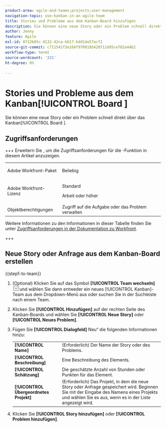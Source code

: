 ```yaml
---
product-area: agile-and-teams;projects;user-management
navigation-topic: use-kanban-in-an-agile-team
title: Stories und Probleme aus dem Kanban-Board hinzufügen
description: Sie können eine neue Story oder ein Problem schnell direkt im Kanban-Board erstellen.
author: Jenny
feature: Agile
exl-id: 8f12b05c-d132-42ca-b617-bdd14e57acf2
source-git-commit: c711541f3e166f9700195420711d95ce782a44b2
workflow-type: tm+mt
source-wordcount: '221'
ht-degree: 0%

---
```


# Stories und Probleme aus dem Kanban[!UICONTROL Board ]

Sie können eine neue Story oder ein Problem schnell direkt über das Kanban[!UICONTROL Board ].

## Zugriffsanforderungen

+++ Erweitern Sie , um die Zugriffsanforderungen für die -Funktion in diesem Artikel anzuzeigen.

<table style="table-layout:auto"> 
 <col> 
 </col> 
 <col> 
 </col> 
 <tbody> 
  <tr> 
   <td role="rowheader">Adobe Workfront-Paket</td> 
   <td> <p>Beliebig</p> </td> 
  </tr> 
  <tr> 
   <td role="rowheader">Adobe Workfront-Lizenz</td> 
   <td> <p>Standard</p> 
   <p>Arbeit oder höher</p> </td> 
  </tr>
  <tr> 
   <td role="rowheader">Objektberechtigungen</td> 
   <td>Zugriff auf die Aufgabe oder das Problem verwalten </td> 
  </tr> 
 </tbody> 
</table>

Weitere Informationen zu den Informationen in dieser Tabelle finden Sie unter [Zugriffsanforderungen in der Dokumentation zu Workfront](/help/quicksilver/administration-and-setup/add-users/access-levels-and-object-permissions/access-level-requirements-in-documentation.md).

+++

## Neue Story oder Anfrage aus dem Kanban-Board erstellen

{{step1-to-team}}

1. (Optional) Klicken Sie auf das Symbol **[!UICONTROL Team wechseln]** ![Symbol Team wechseln](assets/switch-team-icon.png) und wählen Sie dann entweder ein neues [!UICONTROL Kanban]-Team aus dem Dropdown-Menü aus oder suchen Sie in der Suchleiste nach einem Team.
1. Klicken Sie **[!UICONTROL Hinzufügen]** auf der rechten Seite des Kanban-Boards und wählen Sie **[!UICONTROL Neue Story]** oder **[!UICONTROL Neues Problem]**.
1. Fügen Sie **[!UICONTROL Dialogfeld]** Neu“ die folgenden Informationen hinzu:

   <table style="table-layout:auto">
    <tr>
        <td><strong>[!UICONTROL Name]</strong></td>
        <td>(Erforderlich) Der Name der Story oder des Problems.</td>
    </tr>
    <tr>
        <td><strong>[!UICONTROL Beschreibung]</strong></td>
        <td>Eine Beschreibung des Elements.</td>
    </tr>
    <tr>
        <td><strong>[!UICONTROL Schätzung]</strong></td>
        <td>Die geschätzte Anzahl von Stunden oder Punkten für das Element.</td>
    </tr>
    <tr>
        <td><strong>[!UICONTROL Übergeordnetes Projekt]</strong></td>
        <td>(Erforderlich) Das Projekt, in dem die neue Story oder Anfrage gespeichert wird. Beginnen Sie mit der Eingabe des Namens eines Projekts und wählen Sie es aus, wenn es in der Liste angezeigt wird.</td>
    </tr>
   </table>

1. Klicken Sie **[!UICONTROL Story hinzufügen]** oder **[!UICONTROL Problem hinzufügen]**.
